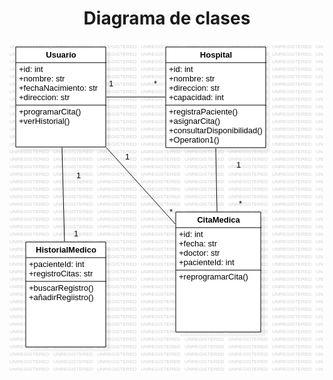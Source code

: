 <h1 align="center"> Diagrama de clases</h1>

<img src="https://github.com/DavidRiccio/Markdown/blob/main/DiagramasClase/hospital/Main(1).png">